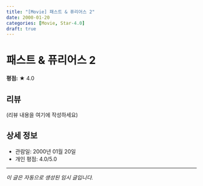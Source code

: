 ```yaml
---
title: "[Movie] 패스트 & 퓨리어스 2"
date: 2000-01-20
categories: [Movie, Star-4.0]
draft: true
---
```


# 패스트 & 퓨리어스 2

**평점:** ★ 4.0

## 리뷰

(리뷰 내용을 여기에 작성하세요)

## 상세 정보

- 관람일: 2000년 01월 20일
- 개인 평점: 4.0/5.0

---

*이 글은 자동으로 생성된 임시 글입니다.*

